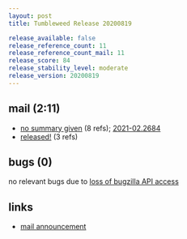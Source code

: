 ```yaml
---
layout: post
title: Tumbleweed Release 20200819

release_available: false
release_reference_count: 11
release_reference_count_mail: 11
release_score: 84
release_stability_level: moderate
release_version: 20200819
---
```


## mail (2:11)

- [no summary given](https://github.com/boombatower/tumbleweed-review/issues/10) (8 refs); [2021-02.2684](https://github.com/boombatower/tumbleweed-review/issues/10)
- [released!](https://lists.opensuse.org/opensuse-factory/2020-08/msg00195.html) (3 refs)

## bugs (0)

<!--more-->

no relevant bugs due to [loss of bugzilla API access](https://bugzilla.opensuse.org/show_bug.cgi?id=1157722)



## links

- [mail announcement](https://github.com/boombatower/tumbleweed-review/issues/10)
